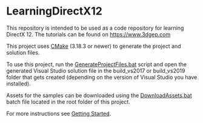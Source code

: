 # LearningDirectX12

This repository is intended to be used as a code repository for learning DirectX 12. The tutorials can be found on https://www.3dgep.com

This project uses [CMake](https://cmake.org/) (3.18.3 or newer) to generate the project and solution files.

To use this project, run the [GenerateProjectFiles.bat](GenerateProjectFiles.bat) script and open the generated Visual Studio solution file in the build_vs2017 or build_vs2019 folder that gets created (depending on the version of Visual Studio you have installed).

Assets for the samples can be downloaded using the [DownloadAssets.bat](DownloadAssets.bat) batch file located in the root folder of this project.

For more instructions see [Getting Started](https://github.com/jpvanoosten/LearningDirectX12/wiki/Getting-Started).

